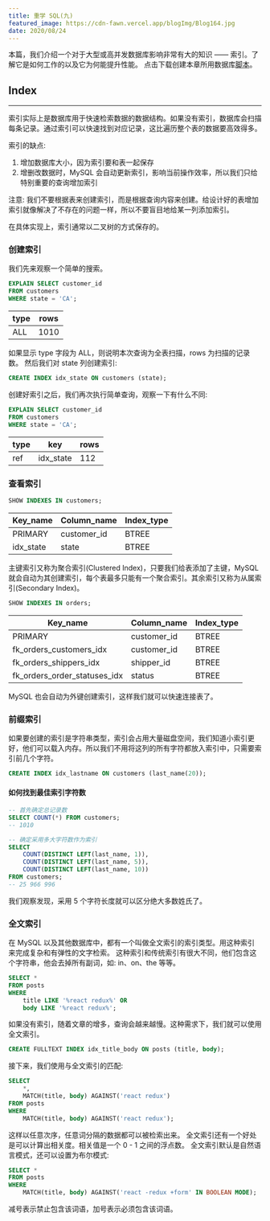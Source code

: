 ```yaml
---
title: 重学 SQL(九)
featured_image: https://cdn-fawn.vercel.app/blogImg/Blog164.jpg
date: 2020/08/24
---
```


本篇，我们介绍一个对于大型或高并发数据库影响非常有大的知识 —— 索引。了解它是如何工作的以及它为何能提升性能。
点击下载创建本章所用数据库[脚本](https://cdn-fawn.vercel.app/contentImg/sql/index-simple.zip)。

## Index
***  
索引实际上是数据库用于快速检索数据的数据结构。如果没有索引，数据库会扫描每条记录。通过索引可以快速找到对应记录，这比遍历整个表的数据要高效得多。

索引的缺点: 
1. 增加数据库大小，因为索引要和表一起保存
2. 增删改数据时，MySQL 会自动更新索引，影响当前操作效率，所以我们只给特别重要的查询增加索引

注意: 我们不要根据表来创建索引，而是根据查询内容来创建。给设计好的表增加索引就像解决了不存在的问题一样，所以不要盲目地给某一列添加索引。

在具体实现上，索引通常以二叉树的方式保存的。

### 创建索引
我们先来观察一个简单的搜索。
``` sql
EXPLAIN SELECT customer_id
FROM customers
WHERE state = 'CA';
```

| type | rows |
|------|------|
| ALL  | 1010 |

如果显示 type 字段为 ALL，则说明本次查询为全表扫描，rows 为扫描的记录数。
然后我们对 state 列创建索引: 
``` sql
CREATE INDEX idx_state ON customers (state);
```

创建好索引之后，我们再次执行简单查询，观察一下有什么不同: 
``` sql
EXPLAIN SELECT customer_id
FROM customers
WHERE state = 'CA';
```

| type | key       | rows |
|------|-----------|------|
| ref  | idx_state | 112  |

### 查看索引
``` sql
SHOW INDEXES IN customers;
```

| Key_name  | Column_name | Index_type |
|-----------|-------------|------------|
| PRIMARY   | customer_id | BTREE      |
| idx_state | state       | BTREE      |

主键索引又称为聚合索引(Clustered Index)，只要我们给表添加了主键，MySQL 就会自动为其创建索引，每个表最多只能有一个聚合索引。其余索引又称为从属索引(Secondary Index)。

``` sql
SHOW INDEXES IN orders;
```

| Key_name                     | Column_name | Index_type |
|------------------------------|-------------|------------|
| PRIMARY                      | customer_id | BTREE      |
| fk_orders_customers_idx      | customer_id | BTREE      |
| fk_orders_shippers_idx       | shipper_id  | BTREE      |
| fk_orders_order_statuses_idx | status      | BTREE      |

MySQL 也会自动为外键创建索引，这样我们就可以快速连接表了。

### 前缀索引
如果要创建的索引是字符串类型，索引会占用大量磁盘空间，我们知道小索引更好，他们可以载入内存。所以我们不用将这列的所有字符都放入索引中，只需要索引前几个字符。
``` sql
CREATE INDEX idx_lastname ON customers (last_name(20));
```

#### 如何找到最佳索引字符数
``` sql
-- 首先确定总记录数
SELECT COUNT(*) FROM customers;
-- 1010

-- 确定采用多大字符数作为索引
SELECT
    COUNT(DISTINCT LEFT(last_name, 1)),
    COUNT(DISTINCT LEFT(last_name, 5)),
    COUNT(DISTINCT LEFT(last_name, 10))
FROM customers;
-- 25 966 996
```

我们观察发现，采用 5 个字符长度就可以区分绝大多数姓氏了。

### 全文索引
在 MySQL 以及其他数据库中，都有一个叫做全文索引的索引类型。用这种索引来完成复杂和有弹性的文字检索。
这种索引和传统索引有很大不同，他们包含这个字符串，他会去掉所有副词，如: in、on、the 等等。
``` sql
SELECT *
FROM posts
WHERE 
    title LIKE '%react redux%' OR
    body LIKE '%react redux%';
```

如果没有索引，随着文章的增多，查询会越来越慢。这种需求下，我们就可以使用全文索引。
``` sql
CREATE FULLTEXT INDEX idx_title_body ON posts (title, body);
```

接下来，我们使用与全文索引的匹配: 
``` sql
SELECT 
    *,
    MATCH(title, body) AGAINST('react redux')
FROM posts
WHERE 
    MATCH(title, body) AGAINST('react redux');
```

这样以任意次序，任意词分隔的数据都可以被检索出来。
全文索引还有一个好处是可以计算出相关度。相关值是一个 0 - 1 之间的浮点数。
全文索引默认是自然语言模式，还可以设置为布尔模式: 
``` sql
SELECT *
FROM posts
WHERE 
    MATCH(title, body) AGAINST('react -redux +form' IN BOOLEAN MODE);
```

减号表示禁止包含该词语，加号表示必须包含该词语。
